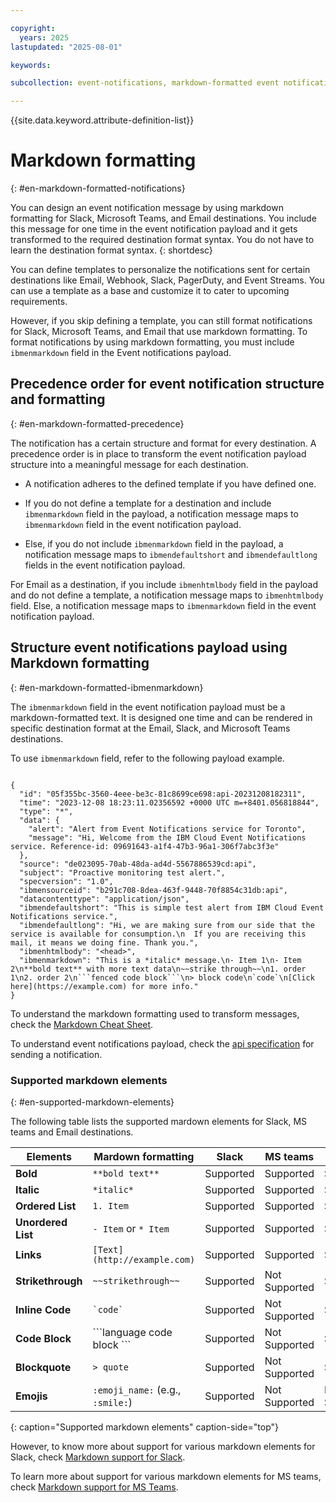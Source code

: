 ```yaml
---

copyright:
  years: 2025
lastupdated: "2025-08-01"

keywords:

subcollection: event-notifications, markdown-formatted event notifications

---
```

{{site.data.keyword.attribute-definition-list}}

# Markdown formatting
{: #en-markdown-formatted-notifications}

You can design an event notification message by using markdown formatting for Slack, Microsoft Teams, and Email destinations.
You include this message for one time in the event notification payload and it gets transformed to the required destination format syntax. You do not have to learn the destination format syntax.
{: shortdesc}

You can define templates to personalize the notifications sent for certain destinations like Email, Webhook, Slack, PagerDuty, and Event Streams.
You can use a template as a base and customize it to cater to upcoming requirements.

However, if you skip defining a template, you can still format notifications for Slack, Microsoft Teams, and Email that use markdown formatting.
To format notifications by using markdown formatting, you must include `ibmenmarkdown` field in the Event notifications payload.


## Precedence order for event notification structure and formatting
{: #en-markdown-formatted-precedence}

The notification has a certain structure and format for every destination. A precedence order is in place to transform the event notification payload structure into a meaningful message for each destination.

* A notification adheres to the defined template if you have defined one.

* If you do not define a template for a destination and include `ibmenmarkdown` field in the payload, a notification message maps to `ibmenmarkdown` field in the event notification payload.

* Else, if you do not include `ibmenmarkdown` field in the payload, a notification message maps to `ibmendefaultshort` and `ibmendefaultlong` fields in the event notification payload.

For Email as a destination, if you include `ibmenhtmlbody` field in the payload and do not define a template, a notification message maps to `ibmenhtmlbody` field. Else, a notification message maps to `ibmenmarkdown` field in the event notification payload.

## Structure event notifications payload using Markdown formatting
{: #en-markdown-formatted-ibmenmarkdown}

The `ibmenmarkdown` field in the event notification payload must be a markdown-formatted text. It is designed one time and can be rendered in specific destination format at the Email, Slack, and Microsoft Teams destinations.

To use `ibmenmarkdown` field, refer to the following payload example.

```

{
  "id": "05f355bc-3560-4eee-be3c-81c8699ce698:api-20231208182311",
  "time": "2023-12-08 18:23:11.02356592 +0000 UTC m=+8401.056818844",
  "type": "*",
  "data": {
    "alert": "Alert from Event Notifications service for Toronto",
    "message": "Hi, Welcome from the IBM Cloud Event Notifications service. Reference-id: 09691643-a1f4-47b3-96a1-306f7abc3f3e"
  },
  "source": "de023095-70ab-48da-ad4d-5567886539cd:api",
  "subject": "Proactive monitoring test alert.",
  "specversion": "1.0",
  "ibmensourceid": "b291c708-8dea-463f-9448-70f8854c31db:api",
  "datacontenttype": "application/json",
  "ibmendefaultshort": "This is simple test alert from IBM Cloud Event Notifications service.",
  "ibmendefaultlong": "Hi, we are making sure from our side that the service is available for consumption.\n  If you are receiving this mail, it means we doing fine. Thank you.",
  "ibmenhtmlbody": "<head>",
  "ibmenmarkdown": "This is a *italic* message.\n- Item 1\n- Item 2\n**bold text** with more text data\n~~strike through~~\n1. order 1\n2. order 2\n```fenced code block```\n> block code\n`code`\n[Click here](https://example.com) for more info."
}

```

To understand the markdown formatting used to transform messages, check the [Markdown Cheat Sheet](https://markdownguide.offshoot.io/cheat-sheet/).

To understand event notifications payload, check the [api specification](/apidocs/event-notifications#send-notifications) for sending a notification.

### Supported markdown elements
{: #en-supported-markdown-elements}

The following table lists the supported mardown elements for Slack, MS teams and Email destinations.

|Elements                    | Mardown formatting              | Slack                               | MS teams                           |Email                               |
|----------------------------|---------------------------------|-------------------------------------|------------------------------------|------------------------------------|
| **Bold**                   | `**bold text**`                 | Supported                           | Supported                          | Supported                          |
| **Italic**                 | `*italic*`                      | Supported                           | Supported                          | Supported                          |
| **Ordered List**           | `1. Item`                       | Supported                           | Supported                          | Supported                          |
| **Unordered List**         | `- Item` or `* Item`            | Supported                           | Supported                          | Supported                          |
| **Links**                  |`[Text](http://example.com)`     | Supported                           | Supported                          | Supported                          |
| **Strikethrough**          |`~~strikethrough~~`              | Supported                           | Not Supported                      | Supported                          |
| **Inline Code**            | `` `code` ``                    | Supported                           | Not Supported                      | Supported                          |
| **Code Block**             | \```language code block ```     | Supported                           | Not Supported                      | Supported                          |
| **Blockquote**             | `> quote`                       | Supported                           | Not Supported                      | Supported                          |
| **Emojis**                 | `:emoji_name:` (e.g., `:smile:`)| Supported                           | Not Supported                      | Not Supported                      |
{: caption="Supported markdown elements" caption-side="top"}


However, to know more about support for various markdown elements for Slack, check [Markdown support for Slack](https://markdownguide.offshoot.io/tools/slack/).

To learn more about support for various markdown elements for MS teams, check [Markdown support for MS Teams](https://learn.microsoft.com/en-us/microsoftteams/platform/task-modules-and-cards/cards/cards-format?tabs=adaptive-md%2Cdesktop%2Cdesktop1%2Cdesktop2%2Cconnector-html).
